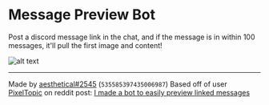 # Message Preview Bot

Post a discord message link in the chat, and if the message is in within 100 messages, it'll pull the first image and content!

![alt text](https://i.imgur.com/c9VV6BD.png "The bot in its works")

---

Made by [aesthetical#2545](https://github.com/Sxmurai) (`535585397435006987`)
Based off of user [PixelTopic](https://github.com/pixeltopic/) on reddit post: [I made a bot to easily preview linked messages](https://www.reddit.com/r/discordapp/comments/i6qlyr/i_made_a_bot_to_easily_preview_linked_messages/)
